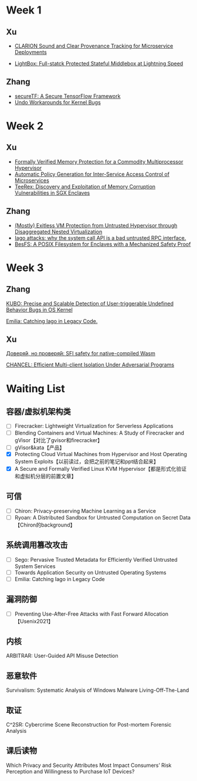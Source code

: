 # Week 1

## Xu

- [CLARION Sound and Clear Provenance Tracking for Microservice Deployments](https://github.com/duowen1/PaperReading/tree/main/CLARION)

- [LightBox: Full-statck Protected Stateful Middlebox at Lightning Speed](https://github.com/duowen1/PaperReading/tree/main/LightBox)

## Zhang

- [secureTF: A Secure TensorFlow Framework](https://github.com/duowen1/PaperReading/tree/main/secureTF)
- [Undo Workarounds for Kernel Bugs](https://github.com/duowen1/PaperReading/tree/main/Undo%20Workarounds%20for%20Kernel%20Bugs)

# Week 2

## Xu

- [Formally Verified Memory Protection for a Commodity Multiprocessor Hypervisor](https://github.com/duowen1/PaperReading/tree/main/SeKVM)
- [Automatic Policy Generation for Inter-Service Access Control of Microservices](https://github.com/duowen1/PaperReading/tree/main/AUTOARMOR)
- [TeeRex: Discovery and Exploitation of Memory Corruption Vulnerabilities in SGX Enclaves](https://github.com/duowen1/PaperReading/tree/main/TeeRex)

## Zhang

- [(Mostly) Exitless VM Protection from Untrusted Hypervisor through Disaggregated Nested Virtualization](https://github.com/duowen1/PaperReading/blob/main/(Mostly)%20Exitless%20VM%20Protection%20from%20Untrusted%20Hypervisor%20through%20Disaggregated%20Nested%20Virtualization/sec20-mi.pdf)
- [Iago attacks: why the system call API is a bad untrusted RPC interface.](https://github.com/duowen1/PaperReading/blob/main/Iago/iago.pdf)
- [BesFS: A POSIX Filesystem for Enclaves with a Mechanized Safety Proof](https://github.com/duowen1/PaperReading/blob/main/BesFS/sec20-shinde.pdf)

# Week 3

## Zhang

[KUBO: Precise and Scalable Detection of User-triggerable Undefined Behavior Bugs in OS Kernel](https://github.com/duowen1/PaperReading/blob/main/KUBO/ndss2021_1B-5_24461_paper.pdf)

[Emilia: Catching Iago in Legacy Code.](https://github.com/duowen1/PaperReading/blob/main/Emilia/ndss2021_7B-3_24328_paper.pdf)

## Xu

[Доверя́й, но проверя́й: SFI safety for native-compiled Wasm](https://github.com/duowen1/PaperReading/tree/main/Wasm)

[CHANCEL: Efficient Multi-client Isolation Under Adversarial Programs](https://github.com/duowen1/PaperReading/tree/main/CHANCEL)

# Waiting List

## 容器/虚拟机架构类

- [ ] Firecracker: Lightweight Virtualization for Serverless Applications
- [ ] Blending Containers and Virtual Machines: A Study of Firecracker and gVisor【对比了gvisor和firecracker】
- [ ] gVisor&kata【产品】
- [x] Protecting Cloud Virtual Machines from  Hypervisor and Host Operating System Exploits【以前读过，会把之前的笔记和ppt结合起来】
- [x] A Secure and Formally Verified Linux KVM Hypervisor【都是形式化验证和虚拟机分层的前置文章】

## 可信

- [ ] Chiron: Privacy-preserving Machine Learning as a Service
- [ ] Ryoan: A Distributed Sandbox for Untrusted Computation on Secret Data【Chiron的background】

## 系统调用篡改攻击

- [ ] Sego: Pervasive Trusted Metadata for Efficiently Verified Untrusted System Services
- [ ] Towards Application Security on Untrusted Operating Systems
- [ ] Emilia: Catching Iago in Legacy Code

## 漏洞防御

- [ ] Preventing Use-After-Free Attacks with Fast Forward Allocation【Usenix2021】

## 内核

ARBITRAR: User-Guided API Misuse Detection

## 恶意软件

Survivalism: Systematic Analysis of Windows Malware Living-Off-The-Land

## 取证

C^2SR: Cybercrime Scene Reconstruction for Post-mortem Forensic Analysis

## 课后读物

Which Privacy and Security Attributes Most Impact Consumers’ Risk Perception and Willingness to Purchase IoT Devices?
